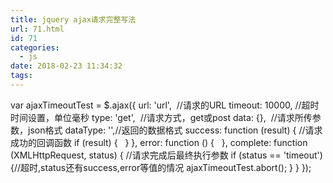 ```yaml
---
title: jquery ajax请求完整写法
url: 71.html
id: 71
categories:
  - js
date: 2018-02-23 11:34:32
tags:
---
```


var ajaxTimeoutTest = $.ajax({ url: 'url',  //请求的URL timeout: 10000, //超时时间设置，单位毫秒 type: 'get',  //请求方式，get或post data: {},  //请求所传参数，json格式 dataType: '',//返回的数据格式 success: function (result) { //请求成功的回调函数 if (result) {   } }, error: function () {   }, complete: function (XMLHttpRequest, status) { //请求完成后最终执行参数 if (status == 'timeout') {//超时,status还有success,error等值的情况 ajaxTimeoutTest.abort(); } } });